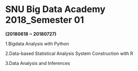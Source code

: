 # SNU Big Data Academy 2018_Semester 01 
__(20180618 ~ 20180727)__


1.Bigdata Analysis with Python

2.Data-based Statistical Analysis System Construction with R

3.Data Analysis and Inferences
